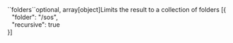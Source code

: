 <tr><td>``folders``</td><td>optional, array[object]</td><td>Limits the result to a collection of folders</td>
<td> [{
  <div style="padding-left:10px;">"folder": "/sos",</div>
  <div style="padding-left:10px;">"recursive": true</div>
  }]</td>
<td></td></tr>
